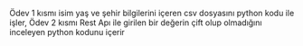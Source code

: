 Ödev 1 kısmı isim yaş ve şehir bilgilerini içeren csv dosyasını python kodu ile işler,
Ödev 2 kısmı Rest Apı ile girilen bir değerin çift olup olmadığını inceleyen python kodunu içerir
